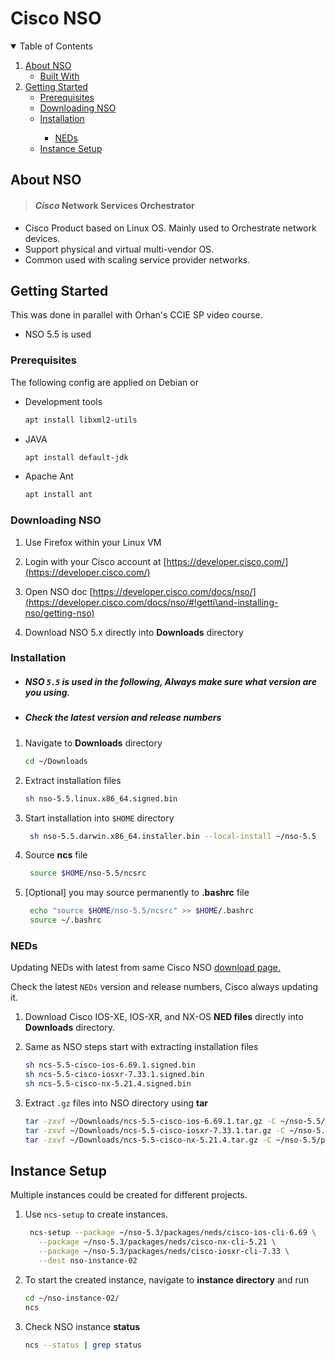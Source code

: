# Cisco NSO

<!-- TABLE OF CONTENTS -->
<details open="open">
  <summary>Table of Contents</summary>
  <ol>
    <li>
      <a href="#about-nso">About NSO</a>
      <ul>
        <li><a href="#built-with">Built With</a></li>
      </ul>
    </li>
    <li>
      <a href="#getting-started">Getting Started</a>
      <ul>
        <li><a href="#prerequisites">Prerequisites</a></li>
        <li><a
        href="#downloading-nso">Downloading NSO </a></li>
        <li><a href="#installation">Installation</a></li>
        <ul>
          <li><a href="#neds">NEDs</a></li> 
      </ul>
    </li>
    <li><a href="#instance-setup">Instance Setup</a></li>
  </ol>
</details>


<!-- ABOUT NSO -->
## About NSO

> ####  _Cisco_ Network Services Orchestrator

* Cisco Product based on Linux OS.
Mainly used to Orchestrate  network devices.
* Support physical and virtual multi-vendor OS.
* Common used with scaling service provider networks.


<!-- GETTING STARTED -->
## Getting Started

This was done in parallel with Orhan's CCIE SP video course. 

* NSO 5.5 is used


### Prerequisites

The following config are applied on Debian or 
* Development tools
  ```sh
  apt install libxml2-utils
  ```

* JAVA
  ```sh
  apt install default-jdk
  ```

* Apache Ant
  ```sh
  apt install ant
  ```

### Downloading NSO

1. Use Firefox within your Linux VM
2. Login with your Cisco account at  [https://developer.cisco.com/](https://developer.cisco.com/)

3. Open NSO doc  [https://developer.cisco.com/docs/nso/](https://developer.cisco.com/docs/nso/#!getti\and-installing-nso/getting-nso)
   
4. Download NSO 5.x directly into **Downloads** directory



### Installation
 * #####  NSO `5.5` is used in the following, Always make sure what version are you using.
 * ##### Check the latest version and release numbers

1. Navigate to **Downloads** directory
   ```sh
   cd ~/Downloads
   ```
2. Extract installation files
   ```sh
   sh nso-5.5.linux.x86_64.signed.bin
   ```
3. Start installation into `$HOME` directory
   ```sh
    sh nso-5.5.darwin.x86_64.installer.bin --local-install ~/nso-5.5
   ```
4. Source **ncs** file
   ```sh
    source $HOME/nso-5.5/ncsrc
    ```
5. [Optional] you may source permanently to **.bashrc** file
   ```sh
    echo "source $HOME/nso-5.5/ncsrc" >> $HOME/.bashrc
    source ~/.bashrc
    ```

<!-- NEDs -->
### NEDs
Updating NEDs with latest from same Cisco NSO [download page.](https://developer.cisco.com/docs/nso/#!getti\and-installing-nso/getting-nso)
 
Check the latest `NEDs` version and release numbers, Cisco always updating it.

1. Download Cisco IOS-XE, IOS-XR, and NX-OS **NED files** directly into **Downloads** directory.

2. Same as NSO steps start with extracting installation files
   ```sh
   sh ncs-5.5-cisco-ios-6.69.1.signed.bin
   sh ncs-5.5-cisco-iosxr-7.33.1.signed.bin
   sh ncs-5.5-cisco-nx-5.21.4.signed.bin
   ```

3. Extract `.gz` files into NSO directory using **tar**
   ```sh
   tar -zxvf ~/Downloads/ncs-5.5-cisco-ios-6.69.1.tar.gz -C ~/nso-5.5/packages/neds/
   tar -zxvf ~/Downloads/ncs-5.5-cisco-iosxr-7.33.1.tar.gz -C ~/nso-5.5/packages/neds/
   tar -zxvf ~/Downloads/ncs-5.5-cisco-nx-5.21.4.tar.gz -C ~/nso-5.5/packages/neds/
   ```
<!-- Instance Setup -->
## Instance Setup

 Multiple instances could be created for different projects.

1. Use `ncs-setup` to create instances.
   ```sh
    ncs-setup --package ~/nso-5.3/packages/neds/cisco-ios-cli-6.69 \
      --package ~/nso-5.3/packages/neds/cisco-nx-cli-5.21 \
      --package ~/nso-5.3/packages/neds/cisco-iosxr-cli-7.33 \
      --dest nso-instance-02
   ```
2. To start the created instance, navigate to **instance directory** and run
   ```sh
   cd ~/nso-instance-02/
   ncs
   ```

3. Check NSO instance **status**
   ```sh
   ncs --status | grep status
   ```

